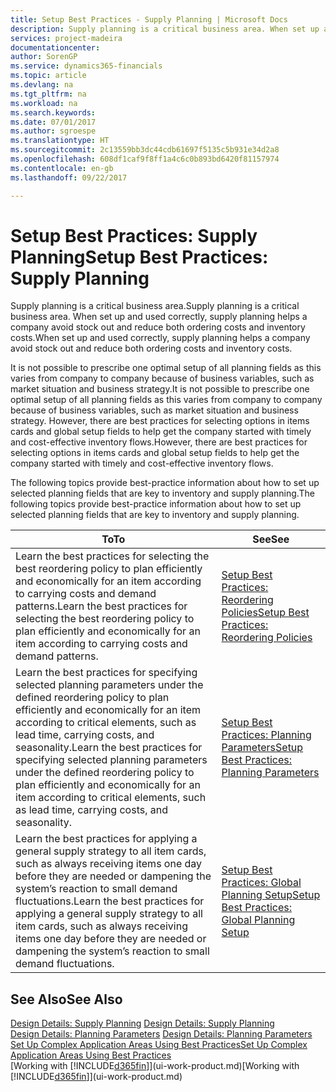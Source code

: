 ```yaml
---
title: Setup Best Practices - Supply Planning | Microsoft Docs
description: Supply planning is a critical business area. When set up and used correctly, supply planning helps a company avoid stock out and reduce both ordering costs and inventory costs.
services: project-madeira
documentationcenter: 
author: SorenGP
ms.service: dynamics365-financials
ms.topic: article
ms.devlang: na
ms.tgt_pltfrm: na
ms.workload: na
ms.search.keywords: 
ms.date: 07/01/2017
ms.author: sgroespe
ms.translationtype: HT
ms.sourcegitcommit: 2c13559bb3dc44cdb61697f5135c5b931e34d2a8
ms.openlocfilehash: 608df1caf9f8ff1a4c6c0b893bd6420f81157974
ms.contentlocale: en-gb
ms.lasthandoff: 09/22/2017

---
```

# <a name="setup-best-practices-supply-planning"></a><span data-ttu-id="cb6f4-104">Setup Best Practices: Supply Planning</span><span class="sxs-lookup"><span data-stu-id="cb6f4-104">Setup Best Practices: Supply Planning</span></span>
<span data-ttu-id="cb6f4-105">Supply planning is a critical business area.</span><span class="sxs-lookup"><span data-stu-id="cb6f4-105">Supply planning is a critical business area.</span></span> <span data-ttu-id="cb6f4-106">When set up and used correctly, supply planning helps a company avoid stock out and reduce both ordering costs and inventory costs.</span><span class="sxs-lookup"><span data-stu-id="cb6f4-106">When set up and used correctly, supply planning helps a company avoid stock out and reduce both ordering costs and inventory costs.</span></span>  

 <span data-ttu-id="cb6f4-107">It is not possible to prescribe one optimal setup of all planning fields as this varies from company to company because of business variables, such as market situation and business strategy.</span><span class="sxs-lookup"><span data-stu-id="cb6f4-107">It is not possible to prescribe one optimal setup of all planning fields as this varies from company to company because of business variables, such as market situation and business strategy.</span></span> <span data-ttu-id="cb6f4-108">However, there are best practices for selecting options in items cards and global setup fields to help get the company started with timely and cost-effective inventory flows.</span><span class="sxs-lookup"><span data-stu-id="cb6f4-108">However, there are best practices for selecting options in items cards and global setup fields to help get the company started with timely and cost-effective inventory flows.</span></span>  

 <span data-ttu-id="cb6f4-109">The following topics provide best-practice information about how to set up selected planning fields that are key to inventory and supply planning.</span><span class="sxs-lookup"><span data-stu-id="cb6f4-109">The following topics provide best-practice information about how to set up selected planning fields that are key to inventory and supply planning.</span></span>  

|<span data-ttu-id="cb6f4-110">**To**</span><span class="sxs-lookup"><span data-stu-id="cb6f4-110">**To**</span></span>|<span data-ttu-id="cb6f4-111">**See**</span><span class="sxs-lookup"><span data-stu-id="cb6f4-111">**See**</span></span>|  
|------------|-------------|  
|<span data-ttu-id="cb6f4-112">Learn the best practices for selecting the best reordering policy to plan efficiently and economically for an item according to carrying costs and demand patterns.</span><span class="sxs-lookup"><span data-stu-id="cb6f4-112">Learn the best practices for selecting the best reordering policy to plan efficiently and economically for an item according to carrying costs and demand patterns.</span></span>|[<span data-ttu-id="cb6f4-113">Setup Best Practices: Reordering Policies</span><span class="sxs-lookup"><span data-stu-id="cb6f4-113">Setup Best Practices: Reordering Policies</span></span>](setup-best-practices-reordering-policies.md)|  
|<span data-ttu-id="cb6f4-114">Learn the best practices for specifying selected planning parameters under the defined reordering policy to plan efficiently and economically for an item according to critical elements, such as lead time, carrying costs, and seasonality.</span><span class="sxs-lookup"><span data-stu-id="cb6f4-114">Learn the best practices for specifying selected planning parameters under the defined reordering policy to plan efficiently and economically for an item according to critical elements, such as lead time, carrying costs, and seasonality.</span></span>|[<span data-ttu-id="cb6f4-115">Setup Best Practices: Planning Parameters</span><span class="sxs-lookup"><span data-stu-id="cb6f4-115">Setup Best Practices: Planning Parameters</span></span>](setup-best-practices-planning-parameters.md)|  
|<span data-ttu-id="cb6f4-116">Learn the best practices for applying a general supply strategy to all item cards, such as always receiving items one day before they are needed or dampening the system’s reaction to small demand fluctuations.</span><span class="sxs-lookup"><span data-stu-id="cb6f4-116">Learn the best practices for applying a general supply strategy to all item cards, such as always receiving items one day before they are needed or dampening the system’s reaction to small demand fluctuations.</span></span>|[<span data-ttu-id="cb6f4-117">Setup Best Practices: Global Planning Setup</span><span class="sxs-lookup"><span data-stu-id="cb6f4-117">Setup Best Practices: Global Planning Setup</span></span>](setup-best-practices-global-planning-setup.md)|  

## <a name="see-also"></a><span data-ttu-id="cb6f4-118">See Also</span><span class="sxs-lookup"><span data-stu-id="cb6f4-118">See Also</span></span>  
 <span data-ttu-id="cb6f4-119">[Design Details: Supply Planning](design-details-supply-planning.md) </span><span class="sxs-lookup"><span data-stu-id="cb6f4-119">[Design Details: Supply Planning](design-details-supply-planning.md) </span></span>  
 <span data-ttu-id="cb6f4-120">[Design Details: Planning Parameters](design-details-planning-parameters.md) </span><span class="sxs-lookup"><span data-stu-id="cb6f4-120">[Design Details: Planning Parameters](design-details-planning-parameters.md) </span></span>  
 [<span data-ttu-id="cb6f4-121">Set Up Complex Application Areas Using Best Practices</span><span class="sxs-lookup"><span data-stu-id="cb6f4-121">Set Up Complex Application Areas Using Best Practices</span></span>](set-up-complex-application-areas-using-best-practices.md)  
 <span data-ttu-id="cb6f4-122">[Working with [!INCLUDE[d365fin](includes/d365fin_md.md)]](ui-work-product.md)</span><span class="sxs-lookup"><span data-stu-id="cb6f4-122">[Working with [!INCLUDE[d365fin](includes/d365fin_md.md)]](ui-work-product.md)</span></span>

